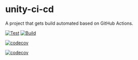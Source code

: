 # unity-ci-cd
A project that gets build automated based on GitHub Actions.

[![Test](https://github.com/guidoarkesteijn/unity-ci-cd/actions/workflows/test.yml/badge.svg)](https://github.com/guidoarkesteijn/unity-ci-cd/actions/workflows/test.yml) [![Build](https://github.com/guidoarkesteijn/unity-ci-cd/actions/workflows/build.yml/badge.svg)](https://github.com/guidoarkesteijn/unity-ci-cd/actions/workflows/build.yml)

[![codecov](https://codecov.io/gh/guidoarkesteijn/unity-ci-cd/branch/main/graph/badge.svg?token=NKKNTYEJSD)](https://codecov.io/gh/guidoarkesteijn/unity-ci-cd)

[![codecov](https://codecov.io/gh/guidoarkesteijn/unity-ci-cd/branch/main/graph/tree.svg?token=NKKNTYEJSD)](https://codecov.io/gh/guidoarkesteijn/unity-ci-cd)
